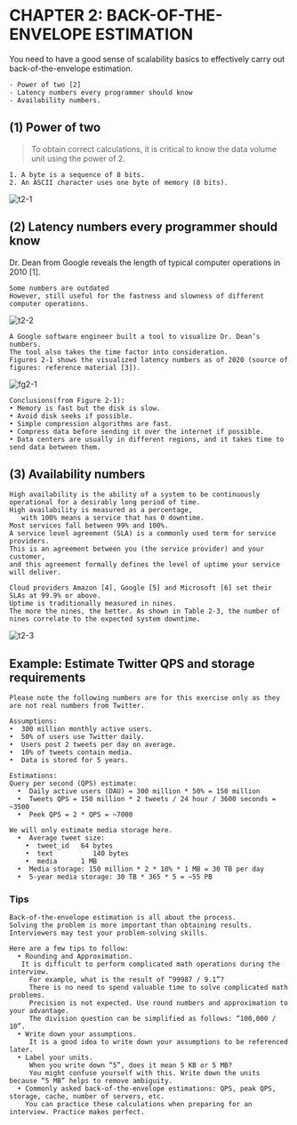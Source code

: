 # CHAPTER 2: BACK-OF-THE-ENVELOPE ESTIMATION

You need to have a good sense of scalability basics to effectively carry out back-of-the-envelope estimation. 
```
- Power of two [2]
- Latency numbers every programmer should know
- Availability numbers.
```

 

## (1) Power of two
> To obtain correct calculations, it is critical to know the data volume unit using the power of 2.
```
1. A byte is a sequence of 8 bits.
2. An ASCII character uses one byte of memory (8 bits).
```

![t2-1](image/t2-1.jpg)
## (2) Latency numbers every programmer should know
Dr. Dean from Google reveals the length of typical computer operations in 2010 [1]. 
```
Some numbers are outdated
However, still useful for the fastness and slowness of different computer operations.
```
![t2-2](image/t2-2.jpg)

```
A Google software engineer built a tool to visualize Dr. Dean’s numbers.
The tool also takes the time factor into consideration.
Figures 2-1 shows the visualized latency numbers as of 2020 (source of figures: reference material [3]).
```
![fg2-1](image/fg2-1.jpg)

```
Conclusions(from Figure 2-1):
• Memory is fast but the disk is slow.
• Avoid disk seeks if possible.
• Simple compression algorithms are fast.
• Compress data before sending it over the internet if possible.
• Data centers are usually in different regions, and it takes time to send data between them.
```
## (3) Availability numbers
```
High availability is the ability of a system to be continuously operational for a desirably long period of time.
High availability is measured as a percentage,
   with 100% means a service that has 0 downtime.
Most services fall between 99% and 100%.
A service level agreement (SLA) is a commonly used term for service providers.
This is an agreement between you (the service provider) and your customer,
and this agreement formally defines the level of uptime your service will deliver.

Cloud providers Amazon [4], Google [5] and Microsoft [6] set their SLAs at 99.9% or above.
Uptime is traditionally measured in nines.
The more the nines, the better. As shown in Table 2-3, the number of nines correlate to the expected system downtime.
```
![t2-3](image/t2-3.jpg)
## Example: Estimate Twitter QPS and storage requirements
```
Please note the following numbers are for this exercise only as they are not real numbers from Twitter.

Assumptions:
•  300 million monthly active users.
•  50% of users use Twitter daily.
•  Users post 2 tweets per day on average.
•  10% of tweets contain media.
•  Data is stored for 5 years.

Estimations:
Query per second (QPS) estimate:
  •  Daily active users (DAU) = 300 million * 50% = 150 million
  •  Tweets QPS = 150 million * 2 tweets / 24 hour / 3600 seconds = ~3500
  •  Peek QPS = 2 * QPS = ~7000

We will only estimate media storage here.
  •  Average tweet size:
    •  tweet_id   64 bytes
    •  text          140 bytes
    •  media      1 MB
  •  Media storage: 150 million * 2 * 10% * 1 MB = 30 TB per day
  •  5-year media storage: 30 TB * 365 * 5 = ~55 PB
```

### Tips
```
Back-of-the-envelope estimation is all about the process.
Solving the problem is more important than obtaining results.
Interviewers may test your problem-solving skills.

Here are a few tips to follow:
  • Rounding and Approximation.
   It is difficult to perform complicated math operations during the interview.
     For example, what is the result of “99987 / 9.1”?
     There is no need to spend valuable time to solve complicated math problems.
     Precision is not expected. Use round numbers and approximation to your advantage.
     The division question can be simplified as follows: “100,000 / 10”.
  • Write down your assumptions.
     It is a good idea to write down your assumptions to be referenced later.
  • Label your units.
     When you write down “5”, does it mean 5 KB or 5 MB?
     You might confuse yourself with this. Write down the units because “5 MB” helps to remove ambiguity.
  • Commonly asked back-of-the-envelope estimations: QPS, peak QPS, storage, cache, number of servers, etc.
    You can practice these calculations when preparing for an interview. Practice makes perfect.
```


